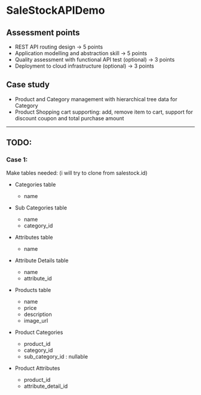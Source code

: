 # SaleStockAPIDemo

## Assessment points

* REST API routing design → 5 points
* Application modelling and abstraction skill → 5 points
* Quality assessment with functional API test (optional) → 3 points
* Deployment to cloud infrastructure (optional) → 3 points

## Case study

* Product and Category management with hierarchical tree data for Category
* Product Shopping cart supporting: add, remove item to cart, support for discount coupon and total purchase amount

---

## TODO:

### Case 1:

Make tables needed: (i will try to clone from salestock.id)

  * Categories table
    - name

  * Sub Categories table
    - name
    - category_id

  * Attributes table
    - name

  * Attribute Details table
    - name
    - attribute_id

  * Products table
    - name
    - price
    - description
    - image_url

  * Product Categories
    - product_id
    - category_id
    - sub_category_id : nullable

  * Product Attributes
    - product_id
    - attribute_detail_id


